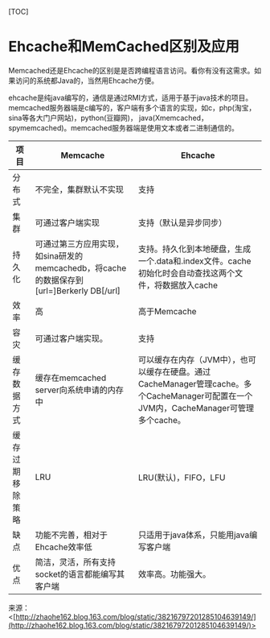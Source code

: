[TOC]



# Ehcache和MemCached区别及应用

Memcached还是Ehcache的区别是是否跨编程语言访问。看你有没有这需求。如果访问的系统都Java的，当然用Ehcache方便。

ehcache是纯java编写的，通信是通过RMI方式，适用于基于java技术的项目。
memcached服务器端是c编写的，客户端有多个语言的实现，如c，php(淘宝，sina等各大门户网站)，python(豆瓣网)， java(Xmemcached，spymemcached)。memcached服务器端是使用文本或者二进制通信的。

| **项目**   | **Memcache**                             | **Ehcache**                              |
| -------- | ---------------------------------------- | ---------------------------------------- |
| 分布式      | 不完全，集群默认不实现                              | 支持                                       |
| 集群       | 可通过客户端实现                                 | 支持（默认是异步同步）                              |
| 持久化      | 可通过第三方应用实现，如sina研发的memcachedb，将cache的数据保存到[url=]Berkerly DB[/url] | 支持。持久化到本地硬盘，生成一个.data和.index文件。cache初始化时会自动查找这两个文件，将数据放入cache |
| 效率       | 高                                        | 高于Memcache                               |
| 容灾       | 可通过客户端实现。                                | 支持                                       |
| 缓存数据方式   | 缓存在memcached server向系统申请的内存中             | 可以缓存在内存（JVM中），也可以缓存在硬盘。通过CacheManager管理cache。多个CacheManager可配置在一个JVM内，CacheManager可管理多个cache。 |
| 缓存过期移除策略 | LRU                                      | LRU(默认)，FIFO，LFU                         |
| 缺点       | 功能不完善，相对于Ehcache效率低                      | 只适用于java体系，只能用java编写客户端                  |
| 优点       | 简洁，灵活，所有支持socket的语言都能编写其客户端              | 效率高。功能强大。                                |

来源： <[http://zhaohe162.blog.163.com/blog/static/38216797201285104639149/](http://zhaohe162.blog.163.com/blog/static/38216797201285104639149/)> 